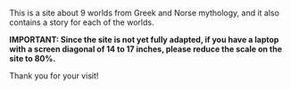 This is a site about 9 worlds from Greek and Norse mythology, and it also contains a story for each of the worlds. 

**IMPORTANT: Since the site is not yet fully adapted, if you have a laptop with a screen diagonal of 14 to 17 inches, please reduce the scale on the site to 80%.**

Thank you for your visit!
